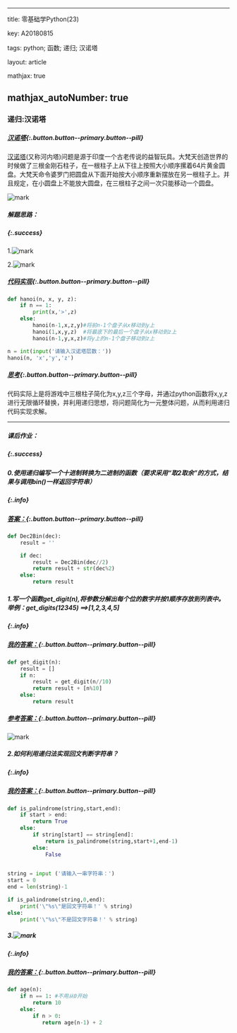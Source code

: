 
---
title: 零基础学Python(23)

key: A20180815

tags: python; 函数; 递归; 汉诺塔

layout: article

mathjax: true

mathjax_autoNumber: true
---

### 递归:汉诺塔

##### [汉诺塔](#){:.button.button--primary.button--pill} 

[汉诺塔](https://baike.baidu.com/item/%E6%B1%89%E8%AF%BA%E5%A1%94/3468295?fr=aladdin)(又称河内塔)问题是源于印度一个古老传说的益智玩具。大梵天创造世界的时候做了三根金刚石柱子，在一根柱子上从下往上按照大小顺序摞着64片黄金圆盘。大梵天命令婆罗门把圆盘从下面开始按大小顺序重新摆放在另一根柱子上。并且规定，在小圆盘上不能放大圆盘，在三根柱子之间一次只能移动一个圆盘。  



![mark](http://pdg2co4cr.bkt.clouddn.com/blog/180815/I5gGF3KkJ8.png?imageslim)

##### 解题思路：

##### {:.success}



1.![mark](http://pdg2co4cr.bkt.clouddn.com/blog/180815/g9LA9f1KAJ.png?imageslim)

2.![mark](http://pdg2co4cr.bkt.clouddn.com/blog/180815/42aheFelhi.png?imageslim)



##### [代码实现](#){:.button.button--primary.button--pill} 

``` python
def hanoi(n, x, y, z):
    if n == 1:
        print(x,'>',z)
    else:
        hanoi(n-1,x,z,y)#将前n-1个盘子从x移动到y上
        hanoi(1,x,y,z)  #将最底下的最后一个盘子从x移动到z上
        hanoi(n-1,y,x,z)#将y上的n-1个盘子移动到z上

n = int(input('请输入汉诺塔层数：'))
hanoi(n, 'x','y','z')

```



##### [思考](#){:.button.button--primary.button--pill} 

代码实际上是将游戏中三根柱子简化为x,y,z三个字母，并通过python函数将x,y,z进行无限循环替换，并利用递归思想，将问题简化为一元整体问题，从而利用递归代码实现求解。

------



##### 课后作业：

##### {:.success}



##### 0.使用递归编写一个十进制转换为二进制的函数（要求采用“取2取余”的方式，结果与调用bin()一样返回字符串）

##### {:.info}



##### [答案：](#){:.button.button--primary.button--pill}

```python
def Dec2Bin(dec):
    result = ''

    if dec:
        result = Dec2Bin(dec//2)
        return result + str(dec%2)
    else:
        return result

```





##### 1.写一个函数get_digit(n),将参数分解出每个位的数字并按1顺序存放到列表中。举例：get_digits(12345) ==>[1,2,3,4,5]

##### {:.info}





##### [我的答案：](#){:.button.button--primary.button--pill}

```python
def get_digit(n):
    result = []
    if n:
        result = get_digit(n//10)
        return result + [n%10]
    else:
        return result
```



##### [参考答案：](#){:.button.button--primary.button--pill}

![mark](http://pdg2co4cr.bkt.clouddn.com/blog/180823/C1CHcdJcaA.png?imageslim)



##### 2.如何利用递归法实现回文判断字符串？

##### {:.info}





##### [我的答案：](#){:.button.button--primary.button--pill}

```python
def is_palindrome(string,start,end):
    if start > end:
        return True
    else:
        if string[start] == string[end]:
            return is_palindrome(string,start+1,end-1)
        else:
            False
        

string = input ('请输入一串字符串：')
start = 0
end = len(string)-1

if is_palindrome(string,0,end):
    print('\"%s\"是回文字符串！' % string)
else:
    print('\"%s\"不是回文字符串！' % string)

```





##### 3.![mark](http://pdg2co4cr.bkt.clouddn.com/blog/180823/KKdKE2E6ih.png?imageslim)

##### {:.info}



##### [我的答案：](#){:.button.button--primary.button--pill}

```python
def age(n):
    if n == 1: #不用从0开始
        return 10
    else:
        if n > 0:
           return age(n-1) + 2

```

